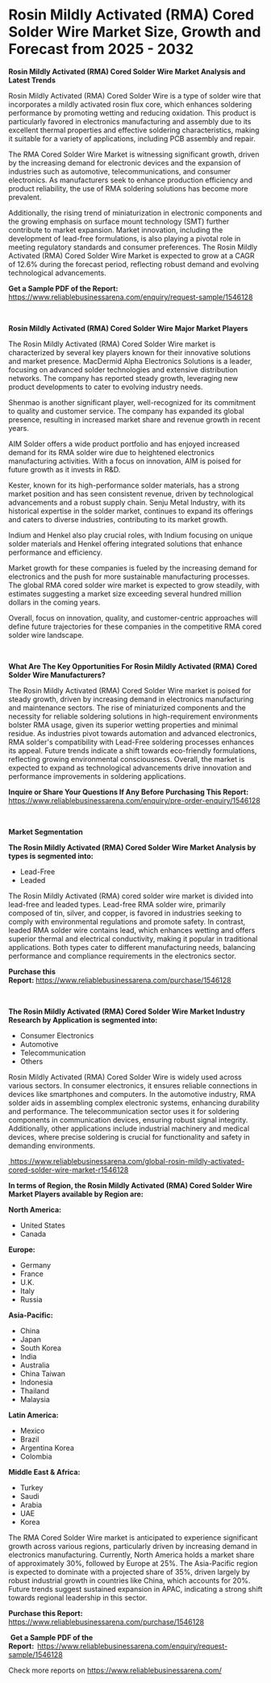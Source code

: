 <p><h1>Rosin Mildly Activated (RMA) Cored Solder Wire Market Size, Growth and Forecast from 2025 - 2032</h1></p><p><strong>Rosin Mildly Activated (RMA) Cored Solder Wire Market Analysis and Latest Trends</strong></p>
<p><p>Rosin Mildly Activated (RMA) Cored Solder Wire is a type of solder wire that incorporates a mildly activated rosin flux core, which enhances soldering performance by promoting wetting and reducing oxidation. This product is particularly favored in electronics manufacturing and assembly due to its excellent thermal properties and effective soldering characteristics, making it suitable for a variety of applications, including PCB assembly and repair.</p><p>The RMA Cored Solder Wire Market is witnessing significant growth, driven by the increasing demand for electronic devices and the expansion of industries such as automotive, telecommunications, and consumer electronics. As manufacturers seek to enhance production efficiency and product reliability, the use of RMA soldering solutions has become more prevalent. </p><p>Additionally, the rising trend of miniaturization in electronic components and the growing emphasis on surface mount technology (SMT) further contribute to market expansion. Market innovation, including the development of lead-free formulations, is also playing a pivotal role in meeting regulatory standards and consumer preferences. The Rosin Mildly Activated (RMA) Cored Solder Wire Market is expected to grow at a CAGR of 12.6% during the forecast period, reflecting robust demand and evolving technological advancements.</p></p>
<p><strong>Get a Sample PDF of the Report:&nbsp;</strong> <a href="https://www.reliablebusinessarena.com/enquiry/request-sample/1546128?utm_campaign=2182&utm_medium=2&utm_source=Github&utm_content=ia&utm_term=02042025&utm_id=rosin-mildly-activated-rma-cored-solder-wire">https://www.reliablebusinessarena.com/enquiry/request-sample/1546128</a></p>
<p>&nbsp;</p>
<p><strong>Rosin Mildly Activated (RMA) Cored Solder Wire Major Market Players</strong></p>
<p><p>The Rosin Mildly Activated (RMA) Cored Solder Wire market is characterized by several key players known for their innovative solutions and market presence. MacDermid Alpha Electronics Solutions is a leader, focusing on advanced solder technologies and extensive distribution networks. The company has reported steady growth, leveraging new product developments to cater to evolving industry needs.</p><p>Shenmao is another significant player, well-recognized for its commitment to quality and customer service. The company has expanded its global presence, resulting in increased market share and revenue growth in recent years.</p><p>AIM Solder offers a wide product portfolio and has enjoyed increased demand for its RMA solder wire due to heightened electronics manufacturing activities. With a focus on innovation, AIM is poised for future growth as it invests in R&D.</p><p>Kester, known for its high-performance solder materials, has a strong market position and has seen consistent revenue, driven by technological advancements and a robust supply chain. Senju Metal Industry, with its historical expertise in the solder market, continues to expand its offerings and caters to diverse industries, contributing to its market growth.</p><p>Indium and Henkel also play crucial roles, with Indium focusing on unique solder materials and Henkel offering integrated solutions that enhance performance and efficiency.</p><p>Market growth for these companies is fueled by the increasing demand for electronics and the push for more sustainable manufacturing processes. The global RMA cored solder wire market is expected to grow steadily, with estimates suggesting a market size exceeding several hundred million dollars in the coming years.</p><p>Overall, focus on innovation, quality, and customer-centric approaches will define future trajectories for these companies in the competitive RMA cored solder wire landscape.</p></p>
<p>&nbsp;</p>
<p><strong>What Are The Key Opportunities For Rosin Mildly Activated (RMA) Cored Solder Wire Manufacturers?</strong></p>
<p><p>The Rosin Mildly Activated (RMA) Cored Solder Wire market is poised for steady growth, driven by increasing demand in electronics manufacturing and maintenance sectors. The rise of miniaturized components and the necessity for reliable soldering solutions in high-requirement environments bolster RMA usage, given its superior wetting properties and minimal residue. As industries pivot towards automation and advanced electronics, RMA solder's compatibility with Lead-Free soldering processes enhances its appeal. Future trends indicate a shift towards eco-friendly formulations, reflecting growing environmental consciousness. Overall, the market is expected to expand as technological advancements drive innovation and performance improvements in soldering applications.</p></p>
<p><strong>Inquire or Share Your Questions If Any Before Purchasing This Report:</strong> <a href="https://www.reliablebusinessarena.com/enquiry/pre-order-enquiry/1546128?utm_campaign=2182&utm_medium=2&utm_source=Github&utm_content=ia&utm_term=02042025&utm_id=rosin-mildly-activated-rma-cored-solder-wire">https://www.reliablebusinessarena.com/enquiry/pre-order-enquiry/1546128</a></p>
<p>&nbsp;</p>
<p><strong>Market Segmentation</strong></p>
<p><strong>The Rosin Mildly Activated (RMA) Cored Solder Wire Market Analysis by types is segmented into:</strong></p>
<p><ul><li>Lead-Free</li><li>Leaded</li></ul></p>
<p><p>The Rosin Mildly Activated (RMA) cored solder wire market is divided into lead-free and leaded types. Lead-free RMA solder wire, primarily composed of tin, silver, and copper, is favored in industries seeking to comply with environmental regulations and promote safety. In contrast, leaded RMA solder wire contains lead, which enhances wetting and offers superior thermal and electrical conductivity, making it popular in traditional applications. Both types cater to different manufacturing needs, balancing performance and compliance requirements in the electronics sector.</p></p>
<p><strong>Purchase this Report:&nbsp;</strong><a href="https://www.reliablebusinessarena.com/purchase/1546128?utm_campaign=2182&utm_medium=2&utm_source=Github&utm_content=ia&utm_term=02042025&utm_id=rosin-mildly-activated-rma-cored-solder-wire">https://www.reliablebusinessarena.com/purchase/1546128</a></p>
<p>&nbsp;</p>
<p><strong>The Rosin Mildly Activated (RMA) Cored Solder Wire Market Industry Research by Application is segmented into:</strong></p>
<p><ul><li>Consumer Electronics</li><li>Automotive</li><li>Telecommunication</li><li>Others</li></ul></p>
<p><p>Rosin Mildly Activated (RMA) Cored Solder Wire is widely used across various sectors. In consumer electronics, it ensures reliable connections in devices like smartphones and computers. In the automotive industry, RMA solder aids in assembling complex electronic systems, enhancing durability and performance. The telecommunication sector uses it for soldering components in communication devices, ensuring robust signal integrity. Additionally, other applications include industrial machinery and medical devices, where precise soldering is crucial for functionality and safety in demanding environments.</p></p>
<p><a href="https://www.reliablebusinessarena.com/global-rosin-mildly-activated-cored-solder-wire-market-r1546128?utm_campaign=2182&utm_medium=2&utm_source=Github&utm_content=ia&utm_term=02042025&utm_id=rosin-mildly-activated-rma-cored-solder-wire">&nbsp;https://www.reliablebusinessarena.com/global-rosin-mildly-activated-cored-solder-wire-market-r1546128</a></p>
<p><strong>In terms of Region, the Rosin Mildly Activated (RMA) Cored Solder Wire Market Players available by Region are:</strong></p>
<p>
    <p> <strong> North America: </strong>
        <ul>
            <li>United States</li>
            <li>Canada</li>
        </ul>
        </p> 
    <p> <strong> Europe: </strong>
        <ul>
            <li>Germany</li>
            <li>France</li>
            <li>U.K.</li>
            <li>Italy</li>
            <li>Russia</li>
        </ul>
        </p> 
    <p> <strong> Asia-Pacific: </strong>
        <ul>
            <li>China</li>
            <li>Japan</li>
            <li>South Korea</li>
            <li>India</li>
            <li>Australia</li>
            <li>China Taiwan</li>
            <li>Indonesia</li>
            <li>Thailand</li>
            <li>Malaysia</li>
        </ul>
        </p> 
    <p> <strong> Latin America: </strong>
        <ul>
            <li>Mexico</li>
            <li>Brazil</li>
            <li>Argentina Korea</li>
            <li>Colombia</li>
        </ul>
        </p> 
    <p> <strong> Middle East & Africa: </strong>
        <ul>
            <li>Turkey</li>
            <li>Saudi</li>
            <li>Arabia</li>
            <li>UAE</li>
            <li>Korea</li>
        </ul>
    </p>
    </p>
<p><p>The RMA Cored Solder Wire market is anticipated to experience significant growth across various regions, particularly driven by increasing demand in electronics manufacturing. Currently, North America holds a market share of approximately 30%, followed by Europe at 25%. The Asia-Pacific region is expected to dominate with a projected share of 35%, driven largely by robust industrial growth in countries like China, which accounts for 20%. Future trends suggest sustained expansion in APAC, indicating a strong shift towards regional leadership in this sector.</p></p>
<p><strong>Purchase this Report: </strong><a href="https://www.reliablebusinessarena.com/purchase/1546128?utm_campaign=2182&utm_medium=2&utm_source=Github&utm_content=ia&utm_term=02042025&utm_id=rosin-mildly-activated-rma-cored-solder-wire">https://www.reliablebusinessarena.com/purchase/1546128</a></p>
<p>&nbsp;<strong>Get a Sample PDF of the Report:&nbsp;&nbsp;</strong><a href="https://www.reliablebusinessarena.com/enquiry/request-sample/1546128?utm_campaign=2182&utm_medium=2&utm_source=Github&utm_content=ia&utm_term=02042025&utm_id=rosin-mildly-activated-rma-cored-solder-wire">https://www.reliablebusinessarena.com/enquiry/request-sample/1546128</a></p>
<p><strong></strong></p>
<p>Check more reports on <a href="https://www.reliablebusinessarena.com/?utm_campaign=2182&utm_medium=2&utm_source=Github&utm_content=ia&utm_term=02042025&utm_id=rosin-mildly-activated-rma-cored-solder-wire">https://www.reliablebusinessarena.com/</a></p>